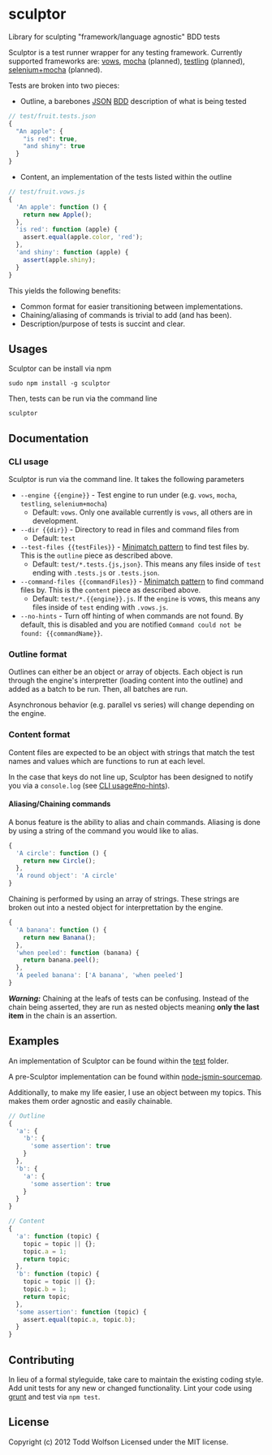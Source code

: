 # sculptor

Library for sculpting "framework/language agnostic" BDD tests

Sculptor is a test runner wrapper for any testing framework. Currently supported frameworks are: [vows][vows], [mocha][mocha] (planned), [testling][testling] (planned), [selenium+mocha][selenium] (planned).

[vows]: http://vowsjs.org/
[mocha]: http://visionmedia.github.com/mocha/
[testling]: http://testling.com/
[selenium]: https://github.com/Camme/webdriverjs

Tests are broken into two pieces:
- Outline, a barebones [JSON][json] [BDD][bdd] description of what is being tested

```javascript
// test/fruit.tests.json
{
  "An apple": {
    "is red": true,
    "and shiny": true
  }
}
```

- Content, an implementation of the tests listed within the outline

```javascript
// test/fruit.vows.js
{
  'An apple': function () {
    return new Apple();
  },
  'is red': function (apple) {
    assert.equal(apple.color, 'red');
  },
  'and shiny': function (apple) {
    assert(apple.shiny);
  }
}
```

This yields the following benefits:
- Common format for easier transitioning between implementations.
- Chaining/aliasing of commands is trivial to add (and has been).
- Description/purpose of tests is succint and clear.

[json]: http://json.org/
[bdd]: http://en.wikipedia.org/wiki/Behavior-driven_development
[examples]: https://github.com/twolfson/sculptor/tree/master/examples

## Usages

Sculptor can be install via npm
```
sudo npm install -g sculptor
```

Then, tests can be run via the command line
```shell
sculptor
```

## Documentation
### CLI usage
Sculptor is run via the command line. It takes the following parameters
- `--engine {{engine}}` - Test engine to run under (e.g. `vows`, `mocha`, `testling`, `selenium+mocha`)
    - Default: `vows`. Only one available currently is `vows`, all others are in development.
- `--dir {{dir}}` - Directory to read in files and command files from
    - Default: `test`
- `--test-files {{testFiles}}` - [Minimatch pattern][minimatch] to find test files by. This is the `outline` piece as described above.
    - Default: `test/*.tests.{js,json}`. This means any files inside of `test` ending with `.tests.js` or `.tests.json`.
- `--command-files {{commandFiles}}` - [Minimatch pattern][minimatch] to find command files by. This is the `content` piece as described above.
    - Default: `test/*.{{engine}}.js`. If the `engine` is vows, this means any files inside of `test` ending with `.vows.js`.
- `--no-hints` - Turn off hinting of when commands are not found. By default, this is disabled and you are notified `Command could not be found: {{commandName}}`.

[minimatch]: https://github.com/isaacs/minimatch

### Outline format
Outlines can either be an object or array of objects. Each object is run through the engine's interpretter (loading content into the outline) and added as a batch to be run. Then, all batches are run.

Asynchronous behavior (e.g. parallel vs series) will change depending on the engine.

### Content format
Content files are expected to be an object with strings that match the test names and values which are functions to run at each level.

In the case that keys do not line up, Sculptor has been designed to notify you via a `console.log` (see [CLI usage#no-hints](#cli-usage)).

#### Aliasing/Chaining commands
A bonus feature is the ability to alias and chain commands. Aliasing is done by using a string of the command you would like to alias.
```js
{
  'A circle': function () {
    return new Circle();
  },
  'A round object': 'A circle'
}
```

Chaining is performed by using an array of strings. These strings are broken out into a nested object for interprettation by the engine.
```js
{
  'A banana': function () {
    return new Banana();
  },
  'when peeled': function (banana) {
    return banana.peel();
  },
  'A peeled banana': ['A banana', 'when peeled']
}
```

***Warning:*** Chaining at the leafs of tests can be confusing. Instead of the chain being asserted, they are run as nested objects meaning **only the last item** in the chain is an assertion.

## Examples
An implementation of Sculptor can be found within the [test][test] folder.

A pre-Sculptor implementation can be found within [node-jsmin-sourcemap][jsmin-sourcemap].

[test]: https://github.com/twolfson/sculptor/tree/master/test
[jsmin-sourcemap]: https://github.com/twolfson/node-jsmin-sourcemap/tree/master/tests

Additionally, to make my life easier, I use an object between my topics. This makes them order agnostic and easily chainable.
```js
// Outline
{
  'a': {
    'b': {
      'some assertion': true
    }
  },
  'b': {
    'a': {
      'some assertion': true
    }
  }
}

// Content
{
  'a': function (topic) {
    topic = topic || {};
    topic.a = 1;
    return topic;
  },
  'b': function (topic) {
    topic = topic || {};
    topic.b = 1;
    return topic;
  },
  'some assertion': function (topic) {
    assert.equal(topic.a, topic.b);
  }
}
```

## Contributing
In lieu of a formal styleguide, take care to maintain the existing coding style. Add unit tests for any new or changed functionality. Lint your code using [grunt](https://github.com/gruntjs/grunt) and test via `npm test`.

## License
Copyright (c) 2012 Todd Wolfson
Licensed under the MIT license.
